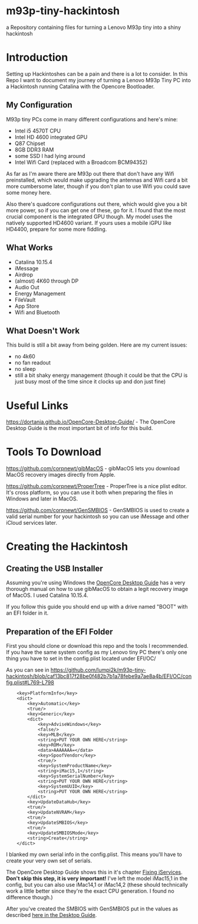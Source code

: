 # m93p-tiny-hackintosh
a Repository containing files for turning a Lenovo M93p tiny into a shiny hackintosh
# Introduction
Setting up Hackintoshes can be a pain and there is a lot to consider. In this Repo I want to document my journey of turning a Lenovo M93p Tiny PC into a Hackintosh running Catalina with the Opencore Bootloader.

 ## My Configuration

 M93p tiny PCs come in many different configurations and here's mine:

 - Intel i5 4570T CPU
 - Intel HD 4600 integrated GPU
 - Q87 Chipset
 - 8GB DDR3 RAM
 - some SSD I had lying around
 - Intel Wifi Card (replaced with a Broadcom BCM94352)

 As far as I'm aware there are M93p out there that don't have any Wifi preinstalled, which would make upgrading the antennas and Wifi card a bit more cumbersome later, though if you don't plan to use Wifi you could save some money here.

 Also there's quadcore configurations out there, which would give you a bit more power, so if you can get one of these, go for it. I found that the most crucial component is the integrated GPU though. My model uses the natively supported HD4600 variant. If yours uses a mobile iGPU like HD4400, prepare for some more fiddling.

 ## What Works

 - Catalina 10.15.4
 - iMessage
 - Airdrop
 - (almost) 4K60 through DP
 - Audio Out
 - Energy Management
 - FileVault
 - App Store
 - Wifi and Bluetooth

 ## What Doesn't Work

 This build is still a bit away from being golden. Here are my current issues:

 - no 4k60
 - no fan readout
 - no sleep
 - still a bit shaky energy management (though it could be that the CPU is just busy most of the time since it clocks up and don just fine)


# Useful Links
https://dortania.github.io/OpenCore-Desktop-Guide/ - The OpenCore Desktop Guide is the most important bit of info for this build.

# Tools To Download
https://github.com/corpnewt/gibMacOS - gibMacOS lets you download MacOS recovery images directly from Apple.

https://github.com/corpnewt/ProperTree - ProperTree is a nice plist editor. It's cross platform, so you can use it both when preparing the files in Windows and later in MacOS.

https://github.com/corpnewt/GenSMBIOS - GenSMBIOS is used to create a valid serial number for your hackintosh so you can use iMessage and other iCloud services later.
# Creating the Hackintosh

## Creating the USB Installer
Assuming you're using Windows the [OpenCore Desktop Guide][3] has a very thorough manual on how to use gibMacOS to obtain a legit recovery image of MacOS. I used Catalina 10.15.4.

If you follow this guide you should end up with a drive named "BOOT" with an EFI folder in it.

## Preparation of the EFI Folder
First you should clone or download this repo and the tools I recommended. If you have the same system config as my Lenovo tiny PC there's only one thing you have to set in the config.plist located under EFI/OC/

As you can see in https://github.com/lumpi2k/m93p-tiny-hackintosh/blob/caf13bc817f28be0f482b7b1a78febe9a7ae8a4b/EFI/OC/config.plist#L769-L798

```
	<key>PlatformInfo</key>
	<dict>
		<key>Automatic</key>
		<true/>
		<key>Generic</key>
		<dict>
			<key>AdviseWindows</key>
			<false/>
			<key>MLB</key>
			<string>PUT YOUR OWN HERE</string>
			<key>ROM</key>
			<data>AAAAAAA=</data>
			<key>SpoofVendor</key>
			<true/>
			<key>SystemProductName</key>
			<string>iMac15,1</string>
			<key>SystemSerialNumber</key>
			<string>PUT YOUR OWN HERE</string>
			<key>SystemUUID</key>
			<string>PUT YOUR OWN HERE</string>
		</dict>
		<key>UpdateDataHub</key>
		<true/>
		<key>UpdateNVRAM</key>
		<true/>
		<key>UpdateSMBIOS</key>
		<true/>
		<key>UpdateSMBIOSMode</key>
		<string>Create</string>
	</dict>
```

I blanked my own serial info in the config.plist. This means you'll have to create your very own set of serials.

The OpenCore Desktop Guide shows this in it's chapter  [Fixing iServices][1]. **Don't skip this step, it is very important!** I've left the model iMac15,1 in the config, but you can also use iMac14,1 or iMac14,2 (these should technically work a little better since they're the exact CPU generation. I found no difference though.)

After you've created the SMBIOS with GenSMBIOS put in the values as described [here in the Desktop Guide][2].





[1]:https://dortania.github.io/OpenCore-Desktop-Guide/post-install/iservices.html
[2]: https://dortania.github.io/OpenCore-Desktop-Guide/config.plist/haswell.html#platforminfo
[3]: https://dortania.github.io/OpenCore-Desktop-Guide/installer-guide/winblows-install.html